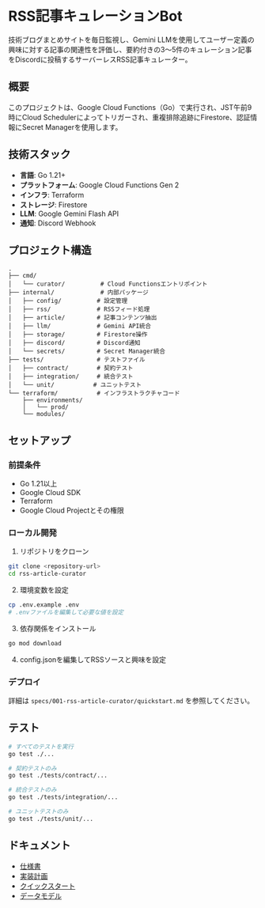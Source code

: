 # RSS記事キュレーションBot

技術ブログまとめサイトを毎日監視し、Gemini LLMを使用してユーザー定義の興味に対する記事の関連性を評価し、要約付きの3〜5件のキュレーション記事をDiscordに投稿するサーバーレスRSS記事キュレーター。

## 概要

このプロジェクトは、Google Cloud Functions（Go）で実行され、JST午前9時にCloud Schedulerによってトリガーされ、重複排除追跡にFirestore、認証情報にSecret Managerを使用します。

## 技術スタック

- **言語**: Go 1.21+
- **プラットフォーム**: Google Cloud Functions Gen 2
- **インフラ**: Terraform
- **ストレージ**: Firestore
- **LLM**: Google Gemini Flash API
- **通知**: Discord Webhook

## プロジェクト構造

```
.
├── cmd/
│   └── curator/          # Cloud Functionsエントリポイント
├── internal/             # 内部パッケージ
│   ├── config/          # 設定管理
│   ├── rss/             # RSSフィード処理
│   ├── article/         # 記事コンテンツ抽出
│   ├── llm/             # Gemini API統合
│   ├── storage/         # Firestore操作
│   ├── discord/         # Discord通知
│   └── secrets/         # Secret Manager統合
├── tests/               # テストファイル
│   ├── contract/        # 契約テスト
│   ├── integration/     # 統合テスト
│   └── unit/           # ユニットテスト
└── terraform/           # インフラストラクチャコード
    ├── environments/
    │   └── prod/
    └── modules/
```

## セットアップ

### 前提条件

- Go 1.21以上
- Google Cloud SDK
- Terraform
- Google Cloud Projectとその権限

### ローカル開発

1. リポジトリをクローン
```bash
git clone <repository-url>
cd rss-article-curator
```

2. 環境変数を設定
```bash
cp .env.example .env
# .envファイルを編集して必要な値を設定
```

3. 依存関係をインストール
```bash
go mod download
```

4. config.jsonを編集してRSSソースと興味を設定

### デプロイ

詳細は `specs/001-rss-article-curator/quickstart.md` を参照してください。

## テスト

```bash
# すべてのテストを実行
go test ./...

# 契約テストのみ
go test ./tests/contract/...

# 統合テストのみ
go test ./tests/integration/...

# ユニットテストのみ
go test ./tests/unit/...
```

## ドキュメント

- [仕様書](specs/001-rss-article-curator/spec.md)
- [実装計画](specs/001-rss-article-curator/plan.md)
- [クイックスタート](specs/001-rss-article-curator/quickstart.md)
- [データモデル](specs/001-rss-article-curator/data-model.md)
